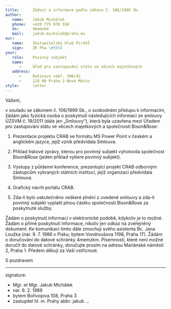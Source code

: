 ```yaml
---
title:      Žádost o informace podle zákona č. 106/1999 Sb.
author:
   name:    Jakub Michálek
   phone:   +420 775 978 550
   ds:      4memzkm
   mail:    jakub.michalek@praha.eu
our:
   name:    Zastupitelský klub Pirátů
   sign:    ZK Pha \#5954
your:
   role:    Povinný subjekt
   name:    
      -     Úřad pro zastupování státu ve věcech majetkových
   address:
      -     Rašínovo nábř. 390/42
      -     128 00 Praha 2-Nové Město
style:      letter
---
```


Vážení,

v souladu se zákonem č. 106/1999 Sb., o svobodném přístupu k informacím, žádám jako fyzická osoba o poskytnutí následujících informací ze smlouvy ÚZSVM č. 19/2011 (dále jen „Smlouvy“), která byla uzavřena mezi Úřadem pro zastupování státu ve věcech majetkových a společností Bison&Rose:

1. Prezentace projektu CRAB ve formátu MS Power Point v českém a anglickém jazyce, jejíž vznik předvídala Smlouva.

2. Příklad tiskové zprávy, kterou pro povinný subjekt vyhotovila společnost Bison&Rose (jeden příklad vybere povinný subjekt).

3. Výstupy z půldenní konference, prezentující projekt CRAB odborným zástupcům vybraných státních institucí, jejíž organizaci předvídala Smlouva.

4. Grafický návrh portálu CRAB.

5. Zda-li bylo uskutečněno veškeré plnění z uvedené smlouvy a zda-li povinný subjekt vyplatil plnou částku společnosti Bison&Rose za poskytnuté služby.

Žádám o poskytnutí informací v elektronické podobě, kdykoliv je to možné. Žádám o přímé poskytnutí informace, nikoliv jen odkaz na zveřejněný dokument. Ke komunikaci tímto dále zmocňuji svého asistenta Bc. Jana Loužka (nar. 9. 7. 1986 v Písku; bytem Vondroušova 1198, Praha 17). Žádám o doručování do datové schránky 4memzkm. Písemnosti, které není možné doručit do datové schránky, doručujte prosím na adresu Mariánské náměstí 2, Praha 1. Předem děkuji za Vaši vstřícnost.

S pozdravem

---
signature: 
  - Mgr. et Mgr. Jakub Michálek
  - nar. 6. 2. 1989
  - bytem Bořivojova 108, Praha 3
  - zastupitel hl. m. Prahy
abbr:       jakub
...

